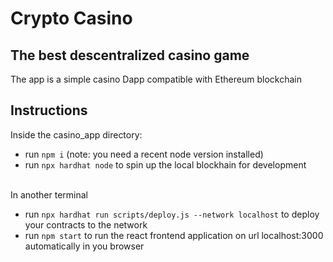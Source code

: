 # Crypto Casino

## The best descentralized casino game

The app is a simple casino Dapp compatible with Ethereum blockchain

## Instructions

Inside the casino_app directory:

- run ```npm i``` (note: you need a recent node version installed)
- run ```npx hardhat node``` to spin up the local blockhain for development

<br/>In another terminal 
- run ```npx hardhat run scripts/deploy.js --network localhost``` to deploy your contracts to the network
- run ```npm start``` to run the react frontend application on url localhost:3000 automatically in you browser

